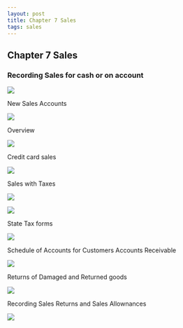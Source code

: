 ```yaml
---
layout: post
title: Chapter 7 Sales
tags: sales
---
```


## Chapter 7 Sales

### Recording Sales for cash or on account

![](/assets/mc-graw-accounting-course/chap7.pix/cash.discounts.on.sales.png)


New Sales Accounts   

![](/assets/mc-graw-accounting-course/chap7.pix/chap7.1.png)


Overview

![](/assets/mc-graw-accounting-course/chap7.pix/chap7.review.png)


Credit card sales

![](/assets/mc-graw-accounting-course/chap7.pix/credit.card.sales.transactions.png)


Sales with Taxes

![](/assets/mc-graw-accounting-course/chap7.pix/credit.terms.sales.discounbt.definitions.png)

![](/assets/mc-graw-accounting-course/chap7.pix/customer.sales.slip.png)


State Tax forms

![](/assets/mc-graw-accounting-course/chap7.pix/sales.taxes.state.form.png)



Schedule of Accounts for Customers Accounts Receivable

![](/assets/mc-graw-accounting-course/chap7.pix/schedule.of.accounts.receivable.7.5.png)


Returns of Damaged and Returned goods

![](/assets/mc-graw-accounting-course/chap7.pix/account.customer.balance.ledger.png)


Recording Sales Returns and Sales Allownances


![](/assets/mc-graw-accounting-course/chap7.pix/recording.sales.returns.allowances.png)


















































